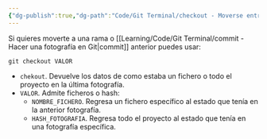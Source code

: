 ```yaml
---
{"dg-publish":true,"dg-path":"Code/Git Terminal/checkout - Moverse entre fotografías o archivos específicos en Git.md","permalink":"/code/git-terminal/checkout-moverse-entre-fotografias-o-archivos-especificos-en-git/","created":"2024-03-27T16:18","updated":"2024-03-29T18:53"}
---
```



Si quieres moverte a una rama o [[Learning/Code/Git Terminal/commit - Hacer una fotografía en Git\|commit]] anterior puedes usar:
```shell
git checkout VALOR
```
- `chekout`. Devuelve los datos de como estaba un fichero o todo el proyecto en la última fotografía.
- `VALOR`. Admite ficheros o hash:
   - `NOMBRE_FICHERO`. Regresa un fichero específico al estado que tenía en la anterior fotografía.
   - `HASH_FOTOGRAFIA`. Regresa todo el proyecto al estado que tenía en una fotografía específica.